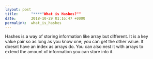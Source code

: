 ```yaml
---
layout: post
title:      "****"What is Hashes?""
date:       2018-10-29 01:16:47 +0000
permalink:  what_is_hashes
---
```



Hashes is a way of storing information like array but different.
It is a key value pair so as long as you know one, you can get the other value.
It doesnt have an index as arrays do. You can also nest it with arrays to extend the amount of information you can store into it. 
